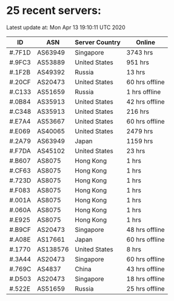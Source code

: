 # 25 recent servers:

Latest update at: Mon Apr 13 19:10:11 UTC 2020

| ID | ASN | Server Country | Online |
| -- | --- | -------------- | ------ |
| #.7F1D | AS63949 | Singapore | 3743 hrs |
| #.9FC3 | AS53889 | United States | 951 hrs |
| #.1F2B | AS49392 | Russia | 13 hrs |
| #.20CF | AS20473 | United States | 60 hrs offline |
| #.C133 | AS51659 | Russia | 1 hrs offline |
| #.0B84 | AS35913 | United States | 42 hrs offline |
| #.C348 | AS35913 | United States | 216 hrs |
| #.E7A4 | AS53667 | United States | 60 hrs offline |
| #.E069 | AS40065 | United States | 2479 hrs |
| #.2A79 | AS63949 | Japan | 1159 hrs |
| #.F7DA | AS45102 | United States | 23 hrs |
| #.B607 | AS8075 | Hong Kong | 1 hrs |
| #.CF63 | AS8075 | Hong Kong | 1 hrs |
| #.723D | AS8075 | Hong Kong | 1 hrs |
| #.F083 | AS8075 | Hong Kong | 1 hrs |
| #.001A | AS8075 | Hong Kong | 1 hrs |
| #.060A | AS8075 | Hong Kong | 1 hrs |
| #.E925 | AS8075 | Hong Kong | 1 hrs |
| #.B9CF | AS20473 | Singapore | 48 hrs offline |
| #.A08E | AS17661 | Japan | 60 hrs offline |
| #.1770 | AS138576 | United States | 8 hrs |
| #.3A44 | AS20473 | Singapore | 60 hrs offline |
| #.769C | AS4837 | China | 43 hrs offline |
| #.D503 | AS20473 | Singapore | 18 hrs offline |
| #.522E | AS51659 | Russia | 25 hrs offline |

